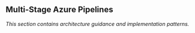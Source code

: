## Multi-Stage Azure Pipelines

_This section contains architecture guidance and implementation patterns._
